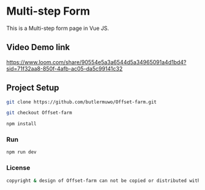# Multi-step Form

This is a Multi-step form page in Vue JS.



## Video Demo link 
https://www.loom.com/share/90554e5a3a6544d5a34965091a4d1bd4?sid=71f32aa8-850f-4afb-ac05-da5c99141c32

##  Project Setup

```sh
git clone https://github.com/butlermuwo/Offset-farm.git
```
```sh
git checkout Offset-farm
```
```sh
npm install
```

### Run 

```sh
npm run dev
```

### License 

```sh
copyright & design of Offset-farm can not be copied or distributed without prior permission from the team.
```